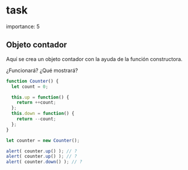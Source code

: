 # task

importance: 5

## Objeto contador

Aquí se crea un objeto contador con la ayuda de la función constructora.

¿Funcionará? ¿Qué mostrará?

```javascript
function Counter() {
  let count = 0;

  this.up = function() {
    return ++count;
  };
  this.down = function() {
    return --count;
  };
}

let counter = new Counter();

alert( counter.up() ); // ?
alert( counter.up() ); // ?
alert( counter.down() ); // ?
```

